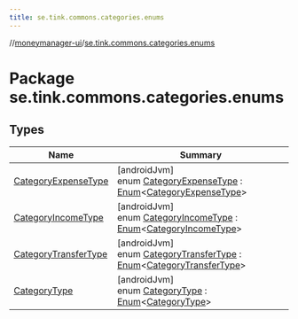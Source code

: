 ```yaml
---
title: se.tink.commons.categories.enums
---
```

//[moneymanager-ui](../../index.html)/[se.tink.commons.categories.enums](index.html)



# Package se.tink.commons.categories.enums



## Types


| Name | Summary |
|---|---|
| [CategoryExpenseType](-category-expense-type/index.html) | [androidJvm]<br>enum [CategoryExpenseType](-category-expense-type/index.html) : [Enum](https://kotlinlang.org/api/latest/jvm/stdlib/kotlin/-enum/index.html)&lt;[CategoryExpenseType](-category-expense-type/index.html)&gt; |
| [CategoryIncomeType](-category-income-type/index.html) | [androidJvm]<br>enum [CategoryIncomeType](-category-income-type/index.html) : [Enum](https://kotlinlang.org/api/latest/jvm/stdlib/kotlin/-enum/index.html)&lt;[CategoryIncomeType](-category-income-type/index.html)&gt; |
| [CategoryTransferType](-category-transfer-type/index.html) | [androidJvm]<br>enum [CategoryTransferType](-category-transfer-type/index.html) : [Enum](https://kotlinlang.org/api/latest/jvm/stdlib/kotlin/-enum/index.html)&lt;[CategoryTransferType](-category-transfer-type/index.html)&gt; |
| [CategoryType](-category-type/index.html) | [androidJvm]<br>enum [CategoryType](-category-type/index.html) : [Enum](https://kotlinlang.org/api/latest/jvm/stdlib/kotlin/-enum/index.html)&lt;[CategoryType](-category-type/index.html)&gt; |

